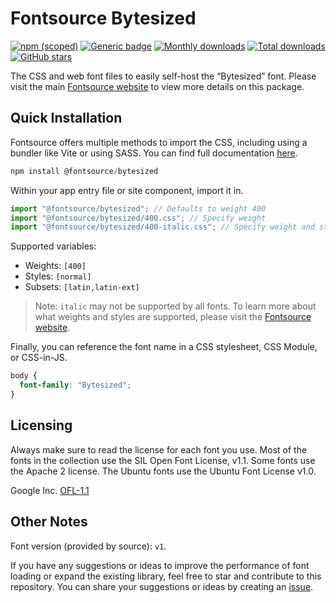 # Fontsource Bytesized

[![npm (scoped)](https://img.shields.io/npm/v/@fontsource/bytesized?color=brightgreen)](https://www.npmjs.com/package/@fontsource/bytesized) [![Generic badge](https://img.shields.io/badge/fontsource-passing-brightgreen)](https://github.com/fontsource/fontsource) [![Monthly downloads](https://badgen.net/npm/dm/@fontsource/bytesized)](https://github.com/fontsource/fontsource) [![Total downloads](https://badgen.net/npm/dt/@fontsource/bytesized)](https://github.com/fontsource/fontsource) [![GitHub stars](https://img.shields.io/github/stars/fontsource/fontsource.svg?style=social&label=Star)](https://github.com/fontsource/fontsource/stargazers)

The CSS and web font files to easily self-host the “Bytesized” font. Please visit the main [Fontsource website](https://fontsource.org/fonts/bytesized) to view more details on this package.

## Quick Installation

Fontsource offers multiple methods to import the CSS, including using a bundler like Vite or using SASS. You can find full documentation [here](https://fontsource.org/docs/getting-started/introduction).

```javascript
npm install @fontsource/bytesized
```

Within your app entry file or site component, import it in.

```javascript
import "@fontsource/bytesized"; // Defaults to weight 400
import "@fontsource/bytesized/400.css"; // Specify weight
import "@fontsource/bytesized/400-italic.css"; // Specify weight and style
```

Supported variables:
- Weights: `[400]`
- Styles: `[normal]`
- Subsets: `[latin,latin-ext]`

> Note: `italic` may not be supported by all fonts. To learn more about what weights and styles are supported, please visit the [Fontsource website](https://fontsource.org/fonts/bytesized).

Finally, you can reference the font name in a CSS stylesheet, CSS Module, or CSS-in-JS.

```css
body {
  font-family: "Bytesized";
}
```

## Licensing
Always make sure to read the license for each font you use. Most of the fonts in the collection use the SIL Open Font License, v1.1. Some fonts use the Apache 2 license. The Ubuntu fonts use the Ubuntu Font License v1.0.

Google Inc.
[OFL-1.1](http://scripts.sil.org/OFL)

## Other Notes
Font version (provided by source): `v1`.

If you have any suggestions or ideas to improve the performance of font loading or expand the existing library, feel free to star and contribute to this repository. You can share your suggestions or ideas by creating an [issue](https://github.com/fontsource/fontsource/issues).